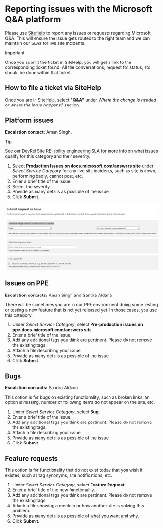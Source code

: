 # Reporting issues with the Microsoft Q&A platform

Please use [SiteHelp](https://sitehelp.microsoft.com/new?fid=49) to report any issues or requests regarding Microsoft Q&A. This will ensure the issue gets routed to the right team and we can maintain our SLAs for live site incidents. 

> [!IMPORTANT]
> Once you submit the ticket in SiteHelp, you will get a link to the corresponding ticket found. All the conversations, request for status, etc. should be done within that ticket.

## How to file a ticket via SiteHelp

Once you are in [SiteHelp](https://sitehelp.microsoft.com/new?fid=49), select **"Q&A"** under *Where the change is needed or where the issue happens?* section.

## Platform issues

**Escalation contact:** Aman Singh.

> [!TIP]
> See our [DevRel Site REliability engineering SLA](https://review.docs.microsoft.com/en-us/sre/sla?branch=master) for more info on what issues qualify for this category and their severity.

1. Select **Production Issues on docs.microsoft.com/answers site** under *Select Service Category* for any live site incidents, such as site is down, performing badly, cannot post, etc.
1. Enter a brief title of the issue.
1. Select the severity.
1. Provide as many details as possible of the issue.
1. Click **Submit**.

![Site Help options for platform issues](media/sitehelp.png)

## Issues on PPE

**Escalation contacts:** Aman Singh and Sandra Aldana

There will be sometimes you are in our PPE environment doing some testing or testing a new feature that is not yet released yet. In those cases, you use this category. 

1. Under *Select Service Category*, select **Pre-production issues on ppe.docs.microsoft.com/answers site**.
1. Enter a brief title of the issue.
1. Add any additional tags you think are pertinent. Please do not remove the existing tags.
1. Attach a file describing your issue
1. Provide as many details as possible of the issue.
1. Click **Submit**.

## Bugs

**Escalation contacts:** Sandra Aldana

This option is for bugs on existing functionality, such as broken links, an option is missing, number of following items do not appear on the site, etc.

1. Under *Select Service Category*, select **Bug**.
1. Enter a brief title of the issue.
1. Add any additional tags you think are pertinent. Please do not remove the existing tags.
1. Attach a file describing your issue.
1. Provide as many details as possible of the issue.
1. Click **Submit**.

## Feature requests

This option is for functionality that do not exist today that you wish it existed, such as tag synonyms, site notifications, etc.

1. Under *Select Service Category*, select **Feature Request**.
1. Enter a brief title of the new functionality.
1. Add any additional tags you think are pertinent. Please do not remove the existing tags.
1. Attach a file showing a mockup or how another site is solving this problem.
1. Provide as many details as possible of what you want and why.
1. Click **Submit**.